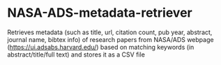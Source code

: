 # NASA-ADS-metadata-retriever
Retrieves metadata (such as title, url, citation count, pub year, abstract, journal name, bibtex info) of research papers from NASA/ADS webpage (https://ui.adsabs.harvard.edu/) based on matching keywords (in abstract/title/full text) and stores it as a CSV file
